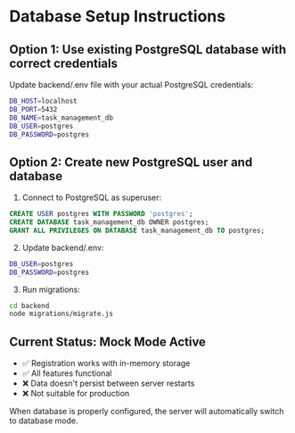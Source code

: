 # Database Setup Instructions

## Option 1: Use existing PostgreSQL database with correct credentials

Update backend/.env file with your actual PostgreSQL credentials:

```bash
DB_HOST=localhost
DB_PORT=5432
DB_NAME=task_management_db
DB_USER=postgres
DB_PASSWORD=postgres
```

## Option 2: Create new PostgreSQL user and database

1. Connect to PostgreSQL as superuser:
```sql
CREATE USER postgres WITH PASSWORD 'postgres';
CREATE DATABASE task_management_db OWNER postgres;
GRANT ALL PRIVILEGES ON DATABASE task_management_db TO postgres;
```

2. Update backend/.env:
```bash
DB_USER=postgres
DB_PASSWORD=postgres
```

3. Run migrations:
```bash
cd backend
node migrations/migrate.js
```

## Current Status: Mock Mode Active

- ✅ Registration works with in-memory storage
- ✅ All features functional
- ❌ Data doesn't persist between server restarts
- ❌ Not suitable for production

When database is properly configured, the server will automatically switch to database mode.
